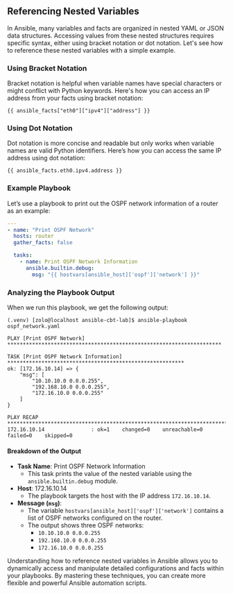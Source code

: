 ## Referencing Nested Variables

In Ansible, many variables and facts are organized in nested YAML or JSON data structures. Accessing values from these nested structures requires specific syntax, either using bracket notation or dot notation. Let's see how to reference these nested variables with a simple example.

### Using Bracket Notation

Bracket notation is helpful when variable names have special characters or might conflict with Python keywords. Here's how you can access an IP address from your facts using bracket notation:

```jinja
{{ ansible_facts["eth0"]["ipv4"]["address"] }}
```

### Using Dot Notation

Dot notation is more concise and readable but only works when variable names are valid Python identifiers. Here’s how you can access the same IP address using dot notation:

```jinja
{{ ansible_facts.eth0.ipv4.address }}
```

### Example Playbook

Let’s use a playbook to print out the OSPF network information of a router as an example:

```yaml
---
- name: "Print OSPF Network"
  hosts: router
  gather_facts: false

  tasks:
    - name: Print OSPF Network Information
      ansible.builtin.debug:
        msg: "{{ hostvars[ansible_host]['ospf']['network'] }}"
```

### Analyzing the Playbook Output

When we run this playbook, we get the following output:

```
(.venv) [zolo@localhost ansible-cbt-lab]$ ansible-playbook ospf_network.yaml 

PLAY [Print OSPF Network] *********************************************************************

TASK [Print OSPF Network Information] *********************************************************
ok: [172.16.10.14] => {
    "msg": [
        "10.10.10.0 0.0.0.255",
        "192.168.10.0 0.0.0.255",
        "172.16.10.0 0.0.0.255"
    ]
}

PLAY RECAP *******************************************************************************
172.16.10.14               : ok=1    changed=0    unreachable=0    failed=0    skipped=0  
```

#### Breakdown of the Output

- **Task Name**: Print OSPF Network Information
  - This task prints the value of the nested variable using the `ansible.builtin.debug` module.
- **Host**: 172.16.10.14
  - The playbook targets the host with the IP address `172.16.10.14`.
- **Message (`msg`)**:
  - The variable `hostvars[ansible_host]['ospf']['network']` contains a list of OSPF networks configured on the router.
  - The output shows three OSPF networks:
    - `10.10.10.0 0.0.0.255`
    - `192.168.10.0 0.0.0.255`
    - `172.16.10.0 0.0.0.255`

Understanding how to reference nested variables in Ansible allows you to dynamically access and manipulate detailed configurations and facts within your playbooks. By mastering these techniques, you can create more flexible and powerful Ansible automation scripts.
